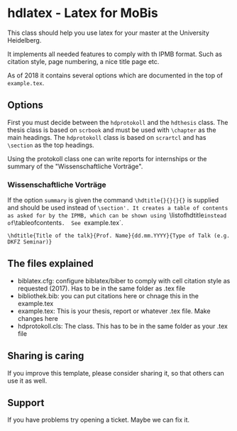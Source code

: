 # hdlatex - Latex for MoBis
This class should help you use latex for your master at the University Heidelberg. 

It implements all needed features to comply with th IPMB format. Such as citation style, page numbering, a nice title page etc.

As of 2018 it contains several options which are documented in the top of `example.tex`.

## Options

First you must decide between the `hdprotokoll` and the `hdthesis` class. The thesis class is based on `scrbook` and must be used with `\chapter` as the main headings. The `hdprotokoll` class is based on `scrartcl` and has `\section` as the top headings.

Using the protokoll class one can write reports for internships or the summary of the "Wissenschaftliche Vorträge".


### Wissenschaftliche Vorträge
If the option `summary` is given the command `\hdtitle{}{}{}{}` is supplied and should be used instead of `\section'. It creates a table of contents as asked for by the IPMB, which can be shown using `\listofhdtitle` instead of `\tableofcontents`.  See `example.tex`.

```
\hdtitle{Title of the talk}{Prof. Name}{dd.mm.YYYY}{Type of Talk (e.g. DKFZ Seminar)}
```




## The files explained

- biblatex.cfg: configure biblatex/biber to comply with cell citation style as requested (2017). Has to be in the same folder as .tex file
- bibliothek.bib: you can put citations here or chnage this in the example.tex
- example.tex: This is your thesis, report or whatever .tex file. Make changes here
- hdprotokoll.cls: The class. This has to be in the same folder as your .tex file

## Sharing is caring
If you improve this template, please consider sharing it, so that others can use it as well.

## Support
If you have problems try opening a ticket. Maybe we can fix it.
